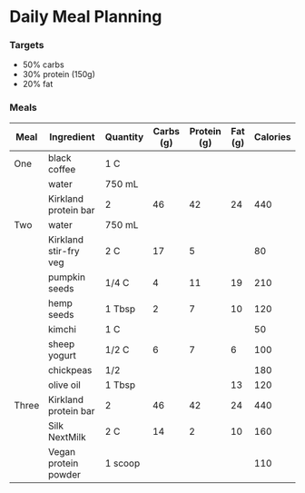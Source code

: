 # Daily Meal Planning

### Targets

- 50% carbs
- 30% protein (150g)
- 20% fat


### Meals


| Meal   | Ingredient            | Quantity | Carbs (g) | Protein (g) | Fat (g) | Calories |
|--------|-----------------------|----------|-----------|-------------|---------|----------|
| One    | black coffee          | 1 C      |           |             |         |          |
|        | water                 | 750 mL   |           |             |         |          |
|        | Kirkland protein bar  | 2        | 46        | 42          | 24      | 440      |
| Two    | water                 | 750 mL   |           |             |         |          |
|        | Kirkland stir-fry veg | 2 C      | 17        | 5           |         | 80       |
|        | pumpkin seeds         | 1/4 C    | 4         | 11          | 19      | 210      |
|        | hemp seeds            | 1 Tbsp   | 2         | 7           | 10      | 120      |
|        | kimchi                | 1 C      |           |             |         | 50       |
|        | sheep yogurt          | 1/2 C    | 6         | 7           | 6       | 100      |
|        | chickpeas             | 1/2      |           |             |         | 180      |
|        | olive oil             | 1 Tbsp   |           |             | 13      | 120      |
| Three  | Kirkland protein bar  | 2        | 46        | 42          | 24      | 440      |
|        | Silk NextMilk         | 2 C      | 14        | 2           | 10      | 160      |
|        | Vegan protein powder  | 1 scoop  |           |             |         | 110      |

